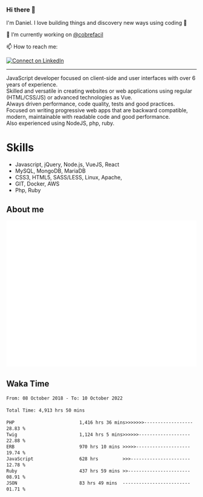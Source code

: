 ### Hi there 👋

I'm Daniel. I love building things and discovery new ways using coding :raised_hands: 

🔭 I’m currently working on [@cobrefacil](https://www.cobrefacil.com.br/)

📫 How to reach me:

[![Connect on LinkedIn](https://img.shields.io/badge/--linkedin?label=LinkedIn&logo=LinkedIn&style=social)](https://www.linkedin.com/in/daniel-cerverizzo/)

---

JavaScript developer focused on client-side and user interfaces with over 6 years of experience.  
Skilled and versatile in creating websites or web applications using regular (HTML/CSS/JS) or advanced technologies as Vue.  
Always driven performance, code quality, tests and good practices.  
 Focused on writing progressive web apps that are backward compatible, modern, maintainable with readable code and good performance.  
Also experienced using NodeJS, php, ruby. 


# Skills

 - Javascript, jQuery, Node.js, VueJS, React
 - MySQL, MongoDB, MariaDB    
 - CSS3, HTML5, SASS/LESS,  Linux, Apache,
 - GIT, Docker, AWS
 - Php, Ruby

## About me

![Metrics](/github-metrics.svg)

## Waka Time

<!--START_SECTION:waka-->

```text
From: 08 October 2018 - To: 10 October 2022

Total Time: 4,913 hrs 50 mins

PHP                        1,416 hrs 36 mins>>>>>>>------------------   28.83 %
Twig                       1,124 hrs 5 mins>>>>>>-------------------   22.88 %
ERB                        970 hrs 10 mins >>>>>--------------------   19.74 %
JavaScript                 628 hrs         >>>----------------------   12.78 %
Ruby                       437 hrs 59 mins >>-----------------------   08.91 %
JSON                       83 hrs 49 mins  -------------------------   01.71 %
```

<!--END_SECTION:waka-->

